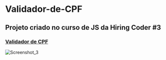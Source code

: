 # Validador-de-CPF
## Projeto criado no curso de JS da Hiring Coder #3
### [Validador de CPF](https://validador-cpf-mcfly.netlify.app/)
![Screenshot_3](https://user-images.githubusercontent.com/64769193/168440005-aaa6bbd9-2772-4866-bc27-f152271b0429.png)
